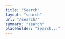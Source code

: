```yaml
---
title: "Search"
layout: "search"
url: "/search/"
summary: "search"
placeholder: "Search..."
---
```

